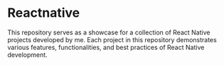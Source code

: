 # Reactnative
This repository serves as a showcase for a collection of React Native projects developed by me. Each project in this repository demonstrates various features, functionalities, and best practices of React Native development.
